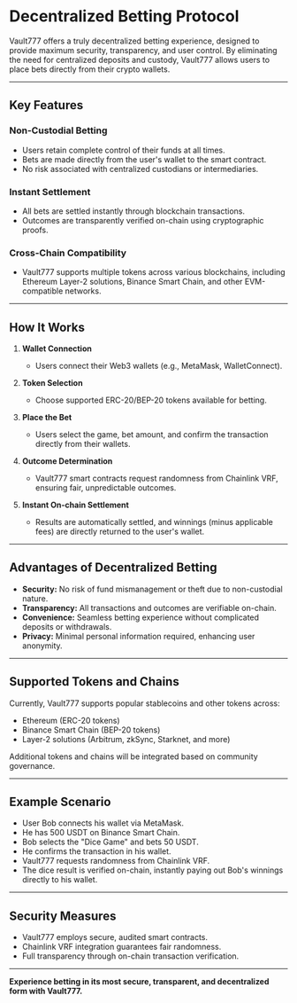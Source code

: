 # Decentralized Betting Protocol

Vault777 offers a truly decentralized betting experience, designed to provide maximum security, transparency, and user control. By eliminating the need for centralized deposits and custody, Vault777 allows users to place bets directly from their crypto wallets.

---

## Key Features

### Non-Custodial Betting

- Users retain complete control of their funds at all times.
- Bets are made directly from the user's wallet to the smart contract.
- No risk associated with centralized custodians or intermediaries.

### Instant Settlement

- All bets are settled instantly through blockchain transactions.
- Outcomes are transparently verified on-chain using cryptographic proofs.

### Cross-Chain Compatibility

- Vault777 supports multiple tokens across various blockchains, including Ethereum Layer-2 solutions, Binance Smart Chain, and other EVM-compatible networks.

---

## How It Works

1. **Wallet Connection**
   - Users connect their Web3 wallets (e.g., MetaMask, WalletConnect).

2. **Token Selection**
   - Choose supported ERC-20/BEP-20 tokens available for betting.

3. **Place the Bet**
   - Users select the game, bet amount, and confirm the transaction directly from their wallets.

4. **Outcome Determination**
   - Vault777 smart contracts request randomness from Chainlink VRF, ensuring fair, unpredictable outcomes.

5. **Instant On-chain Settlement**
   - Results are automatically settled, and winnings (minus applicable fees) are directly returned to the user's wallet.

---

## Advantages of Decentralized Betting

- **Security:** No risk of fund mismanagement or theft due to non-custodial nature.
- **Transparency:** All transactions and outcomes are verifiable on-chain.
- **Convenience:** Seamless betting experience without complicated deposits or withdrawals.
- **Privacy:** Minimal personal information required, enhancing user anonymity.

---

## Supported Tokens and Chains

Currently, Vault777 supports popular stablecoins and other tokens across:

- Ethereum (ERC-20 tokens)
- Binance Smart Chain (BEP-20 tokens)
- Layer-2 solutions (Arbitrum, zkSync, Starknet, and more)

Additional tokens and chains will be integrated based on community governance.

---

## Example Scenario

- User Bob connects his wallet via MetaMask.
- He has 500 USDT on Binance Smart Chain.
- Bob selects the \"Dice Game\" and bets 50 USDT.
- He confirms the transaction in his wallet.
- Vault777 requests randomness from Chainlink VRF.
- The dice result is verified on-chain, instantly paying out Bob's winnings directly to his wallet.

---

## Security Measures

- Vault777 employs secure, audited smart contracts.
- Chainlink VRF integration guarantees fair randomness.
- Full transparency through on-chain transaction verification.

---

**Experience betting in its most secure, transparent, and decentralized form with Vault777.**
